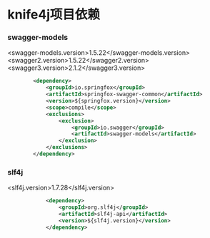 # knife4j项目依赖


### swagger-models

<swagger-models.version>1.5.22</swagger-models.version>
<swagger2.version>1.5.22</swagger2.version>
<swagger3.version>2.1.2</swagger3.version>
```xml
        <dependency>
            <groupId>io.springfox</groupId>
            <artifactId>springfox-swagger-common</artifactId>
            <version>${springfox.version}</version>
            <scope>compile</scope>
            <exclusions>
                <exclusion>
                    <groupId>io.swagger</groupId>
                    <artifactId>swagger-models</artifactId>
                </exclusion>
            </exclusions>
        </dependency>
```

### slf4j
<slf4j.version>1.7.28</slf4j.version>

```xml
            <dependency>
                <groupId>org.slf4j</groupId>
                <artifactId>slf4j-api</artifactId>
                <version>${slf4j.version}</version>
            </dependency>
```

